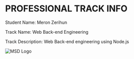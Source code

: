 # PROFESSIONAL TRACK INFO

Student Name: Meron Zerihun

Track Name: Web Back-end Engineering

Track Description: Web Back-end engineering using Node.js

![MSD Logo](assets/logo-small.png "MSD Logo") 
